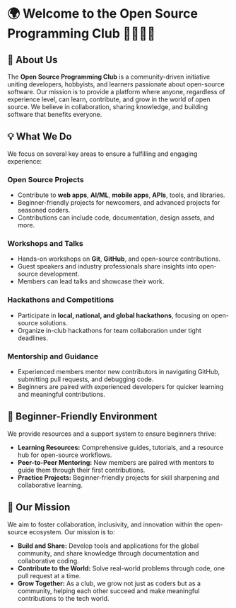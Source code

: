 # 🌍 Welcome to the Open Source Programming Club 👨‍💻👩‍💻

## 🚀 About Us  
The **Open Source Programming Club** is a community-driven initiative uniting developers, hobbyists, and learners passionate about open-source software. Our mission is to provide a platform where anyone, regardless of experience level, can learn, contribute, and grow in the world of open source. We believe in collaboration, sharing knowledge, and building software that benefits everyone.

## 💡 What We Do  
We focus on several key areas to ensure a fulfilling and engaging experience:

### Open Source Projects  
- Contribute to **web apps**, **AI/ML**, **mobile apps**, **APIs**, tools, and libraries.
- Beginner-friendly projects for newcomers, and advanced projects for seasoned coders.
- Contributions can include code, documentation, design assets, and more.

### Workshops and Talks  
- Hands-on workshops on **Git**, **GitHub**, and open-source contributions.
- Guest speakers and industry professionals share insights into open-source development.
- Members can lead talks and showcase their work.

### Hackathons and Competitions  
- Participate in **local, national, and global hackathons**, focusing on open-source solutions.
- Organize in-club hackathons for team collaboration under tight deadlines.

### Mentorship and Guidance  
- Experienced members mentor new contributors in navigating GitHub, submitting pull requests, and debugging code.
- Beginners are paired with experienced developers for quicker learning and meaningful contributions.

## 🌱 Beginner-Friendly Environment  
We provide resources and a support system to ensure beginners thrive:

- **Learning Resources:** Comprehensive guides, tutorials, and a resource hub for open-source workflows.
- **Peer-to-Peer Mentoring:** New members are paired with mentors to guide them through their first contributions.
- **Practice Projects:** Beginner-friendly projects for skill sharpening and collaborative learning.

## 🌟 Our Mission  
We aim to foster collaboration, inclusivity, and innovation within the open-source ecosystem. Our mission is to:

- **Build and Share:** Develop tools and applications for the global community, and share knowledge through documentation and collaborative coding.
- **Contribute to the World:** Solve real-world problems through code, one pull request at a time.
- **Grow Together:** As a club, we grow not just as coders but as a community, helping each other succeed and make meaningful contributions to the tech world.
